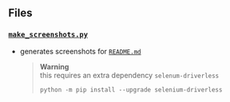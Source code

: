 ## Files

### [`make_screenshots.py`](make_screenshots.py)

- generates screenshots for [`README.md`](../README.md)

    > **Warning** \
    this requires an extra dependency `selenum-driverless`
    > ```shell
    > python -m pip install --upgrade selenium-driverless
    > ```